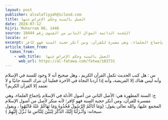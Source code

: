 ```yaml
---
layout: post
publisher: alsalafiyyah@icloud.com
title: العمل بالسنة وحكم الإعراض عنها
date: 2024-07-12
hijri: Muharram 06, 1446
source: اللجنة الدائمة السؤال الثاني من الفتوى رقم 18444
locale: ar
excerpt: السنة المطهرة هي الأصل الثاني من أصول الأدلة في الإسلام بإجماع العلماء، وهي مفسرة للقرآن، ومن أنكر حجية السنة فهو كافر
article_taken_from: 
  taken_from:
    - web_title:  العمل بالسنة وحكم الإعراض عنها
      web_url: https://al-fatawa.com/fatwa/103731
---
```

س : هل كتب الحديث تكمل القرآن الكريم ، وهل صحيح أنه لا وجود للسنة في الإسلام وأنه ليس هناك إلا الفريضة، وأنه إذا أردنا النجاة في الآخرة فعلينا أن نترك السنة جانبًا و لا نعتمد إلا القرآن الكريم؟

ج: السنة المطهرة هي: الأصل الثاني من أصول الأدلة في الإسلام بإجماع العلماء، وهي مفسرة للقرآن، ومن أنكر حجية السنة فهو كافر؛ لأنه منكر لأصل من أصول الإسلام المجمع عليها، والله تعالى يقول: {وَمَا آتَاكُمُ الرَّسُولُ فَخُذُوهُ وَمَا نَهَاكُمْ عَنْهُ فَانْتَهُوا ، ويقول سبحانه: وَأَنْـزَلْنَا إِلَيْكَ الذِّكْرَ لِتُبَيِّنَ لِلنَّاسِ مَا نُـزِّلَ إِلَيْهِمْ }. 
